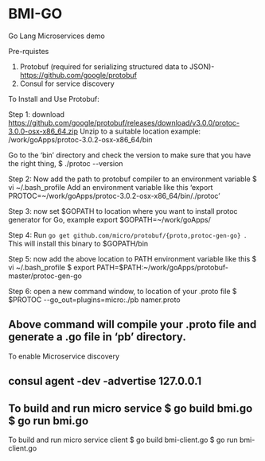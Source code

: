 # BMI-GO
Go Lang Microservices demo

Pre-rquistes 
1. Protobuf (required for serializing structured data to JSON)- https://github.com/google/protobuf
2. Consul for service discovery

To Install and Use Protobuf:

Step 1: download https://github.com/google/protobuf/releases/download/v3.0.0/protoc-3.0.0-osx-x86_64.zip
Unzip to a suitable location example: /work/goApps/protoc-3.0.2-osx-x86_64/bin

Go to the ‘bin’ directory and check the version to make sure that you have the right thing, 
$ ./protoc --version

Step 2: Now add the path to protobuf compiler to an environment variable 
$	vi ~/.bash_profile
	Add an environment variable like this ‘export PROTOC=~/work/goApps/protoc-3.0.2-osx-x86_64/bin/./protoc’

Step 3: now set $GOPATH to location where you want to install protoc generator for Go, example export $GOPATH=~/work/goApps/

Step 4: Run `go get github.com/micro/protobuf/{proto,protoc-gen-go}
`. This will install this binary to $GOPATH/bin

Step 5: now add the above location to PATH environment variable like this
	$	vi ~/.bash_profile
	$ 	export PATH=$PATH:~/work/goApps/protobuf-master/protoc-gen-go


Step 6: open a new command window, to location of your .proto file
$ $PROTOC --go_out=plugins=micro:./pb namer.proto

Above command will compile your .proto file and generate a .go file in ‘pb’ directory.
----
To enable Microservice discovery 

consul agent -dev -advertise 127.0.0.1
---
To build and run micro service
$ go build bmi.go
$ go run bmi.go
---
To build and run micro service client
$ go build bmi-client.go
$ go run bmi-client.go







